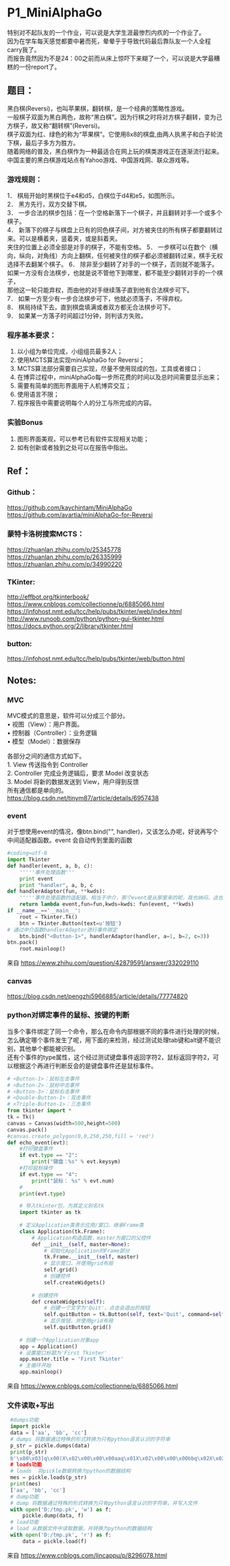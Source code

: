 # P1_MiniAlphaGo

特别对不起队友的一个作业，可以说是大学生涯最惨烈内疚的一个作业了。  
因为在学车每天感觉都要中暑而死，晕晕乎乎导致代码最后靠队友一个人全程carry我了。   
而报告竟然因为不是24：00之前而从床上惊吓下来糊了一个，可以说是大学最糟糕的一份report了。   


## 题目：
黑白棋(Reversi)，也叫苹果棋，翻转棋，是一个经典的策略性游戏。  
一般棋子双面为黑白两色，故称“黑白棋”。因为行棋之时将对方棋子翻转，变为己方棋子，故又称“翻转棋”(Reversi)。  
棋子双面为红、绿色的称为“苹果棋”。它使用8x8的棋盘,由两人执黑子和白子轮流下棋，最后子多方为胜方。   
随着网络的普及，黑白棋作为一种最适合在网上玩的棋类游戏正在逐渐流行起来。   
中国主要的黑白棋游戏站点有Yahoo游戏、中国游戏网、联众游戏等。   

### 游戏规则：
1．	棋局开始时黑棋位于e4和d5，白棋位于d4和e5，如图所示。   
2．	黑方先行，双方交替下棋。   
3．	一步合法的棋步包括：在一个空格新落下一个棋子，并且翻转对手一个或多个棋子。   
4．	新落下的棋子与棋盘上已有的同色棋子间，对方被夹住的所有棋子都要翻转过来。可以是横着夹，竖着夹，或是斜着夹。   
     夹住的位置上必须全部是对手的棋子，不能有空格。
5．	一步棋可以在数个（横向，纵向，对角线）方向上翻棋，任何被夹住的棋子都必须被翻转过来，棋手无权选择不去翻某个棋子。
6．	除非至少翻转了对手的一个棋子，否则就不能落子。如果一方没有合法棋步，也就是说不管他下到哪里，都不能至少翻转对手的一个棋子，   
     那他这一轮只能弃权，而由他的对手继续落子直到他有合法棋步可下。   
7．	如果一方至少有一步合法棋步可下，他就必须落子，不得弃权。   
8．	棋局持续下去，直到棋盘填满或者双方都无合法棋步可下。   
9．	如果某一方落子时间超过1分钟，则判该方失败。   

### 程序基本要求：
1.	以小组为单位完成，小组组员最多2人；   
2.	使用MCTS算法实现miniAlphaGo for Reversi；   
3.	MCTS算法部分需要自己实现，尽量不使用现成的包，工具或者接口；   
4.	在博弈过程中，miniAlphaGo每一步所花费的时间以及总时间需要显示出来；   
5.	需要有简单的图形界面用于人机博弈交互；   
6.	使用语言不限；   
7.	程序报告中需要说明每个人的分工与所完成的内容。   

### 实验Bonus   
1.	图形界面美观，可以参考已有软件实现相关功能；   
2.	如有创新或者独到之处可以在报告中指出。   


## Ref：
### Github：
https://github.com/kaychintam/MiniAlphaGo   
https://github.com/avartia/miniAlphaGo-for-Reversi   
### 蒙特卡洛树搜索MCTS：
https://zhuanlan.zhihu.com/p/25345778   
https://zhuanlan.zhihu.com/p/26335999   
https://zhuanlan.zhihu.com/p/34990220   
### TKinter:
http://effbot.org/tkinterbook/   
https://www.cnblogs.com/collectionne/p/6885066.html   
https://infohost.nmt.edu/tcc/help/pubs/tkinter/web/index.html   
http://www.runoob.com/python/python-gui-tkinter.html   
https://docs.python.org/2/library/tkinter.html   
### button:
https://infohost.nmt.edu/tcc/help/pubs/tkinter/web/button.html  


## Notes:
### MVC
MVC模式的意思是，软件可以分成三个部分。  
     • 视图（View）：用户界面。  
     • 控制器（Controller）：业务逻辑  
     • 模型（Model）：数据保存  
     
各部分之间的通信方式如下。   
     1. View 传送指令到 Controller  
     2. Controller 完成业务逻辑后，要求 Model 改变状态  
     3. Model 将新的数据发送到 View，用户得到反馈  
所有通信都是单向的。   
https://blog.csdn.net/tinym87/article/details/6957438


### event
对于想使用event的情况，像btn.bind("<Button-1>", handler)，又该怎么办呢，好说再写个中间适配器函数。event 会自动传到里面的函数   
```python
#coding=utf-8  
import Tkinter  
def handler(event, a, b, c):  
    '''''事件处理函数'''  
    print event  
    print "handler", a, b, c  
def handlerAdaptor(fun, **kwds):  
    '''''事件处理函数的适配器，相当于中介，那个event是从那里来的呢，我也纳闷，这也许就是python的伟大之处吧'''  
    return lambda event,fun=fun,kwds=kwds: fun(event, **kwds)  
if __name__=='__main__':  
    root = Tkinter.Tk()  
    btn = Tkinter.Button(text=u'按钮')  
# 通过中介函数handlerAdaptor进行事件绑定  
    btn.bind("<Button-1>", handlerAdaptor(handler, a=1, b=2, c=3))  
btn.pack()  
    root.mainloop()  
``` 
来自 <https://www.zhihu.com/question/42879591/answer/332029110>    


### canvas 
https://blog.csdn.net/pengzhi5966885/article/details/77774820 


### python对绑定事件的鼠标、按键的判断
当多个事件绑定了同一个命令，那么在命令内部根据不同的事件进行处理的时候，怎么确定哪个事件发生了呢，用下面的来检测，经过测试处理tab键和alt键不能识别，其他单个都能被识别。    
还有个事件的type属性，这个经过测试键盘事件返回字符2，鼠标返回字符2，可以根据这个再进行判断反会的是键盘事件还是鼠标事件。   
```python
# <Button-1>：鼠标左击事件
# <Button-2>：鼠标中击事件
# <Button-3>：鼠标右击事件
# <Double-Button-1>：双击事件
# <Triple-Button-1>：三击事件
from tkinter import *
tk = Tk()
canvas = Canvas(width=500,height=500)
canvas.pack()
#canvas.create_polygon(0,0,250,250,fill = 'red')
def echo_event(evt):
    #打印键盘事件
    if evt.type == "2":
        print("键盘：%s" % evt.keysym)
    #打印鼠标操作
    if evt.type == "4":
        print("鼠标： %s" % evt.num)
    #
    print(evt.type)
```
```python
	# 导入tkinter包，为其定义别名tk
	import tkinter as tk
	 
	# 定义Application类表示应用/窗口，继承Frame类
	class Application(tk.Frame):
	    # Application构造函数，master为窗口的父控件
	    def __init__(self, master=None):
	        # 初始化Application的Frame部分
	        tk.Frame.__init__(self, master)
	        # 显示窗口，并使用grid布局
	        self.grid()
	        # 创建控件
	        self.createWidgets()
	 
	    # 创建控件
	    def createWidgets(self):
	        # 创建一个文字为'Quit'，点击会退出的按钮
	        self.quitButton = tk.Button(self, text='Quit', command=self.quit)
	        # 显示按钮，并使用grid布局
	        self.quitButton.grid()
	 
	# 创建一个Application对象app
	app = Application()
	# 设置窗口标题为'First Tkinter'
	app.master.title = 'First Tkinter'
	# 主循环开始
	app.mainloop()
```
来自 <https://www.cnblogs.com/collectionne/p/6885066.html>     


### 文件读取+写出
```python
 #dumps功能
 import pickle
 data = ['aa', 'bb', 'cc']  
 # dumps 将数据通过特殊的形式转换为只有python语言认识的字符串
 p_str = pickle.dumps(data)
 print(p_str)            
 b'\x80\x03]q\x00(X\x02\x00\x00\x00aaq\x01X\x02\x00\x00\x00bbq\x02X\x02\x00\x00\x00ccq\x03e.
 # loads功能
 # loads  将pickle数据转换为python的数据结构
 mes = pickle.loads(p_str)
 print(mes)
 ['aa', 'bb', 'cc']
 # dump功能
 # dump 将数据通过特殊的形式转换为只有python语言认识的字符串，并写入文件
 with open('D:/tmp.pk', 'w') as f:
     pickle.dump(data, f)
 # load功能
 # load 从数据文件中读取数据，并转换为python的数据结构
 with open('D:/tmp.pk', 'r') as f:
     data = pickle.load(f)
```
来自 <https://www.cnblogs.com/lincappu/p/8296078.html> 




